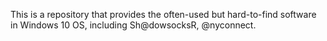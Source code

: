This is a repository that provides the often-used but hard-to-find software in Windows 10 OS, including Sh@dowsocksR, @nyconnect.
